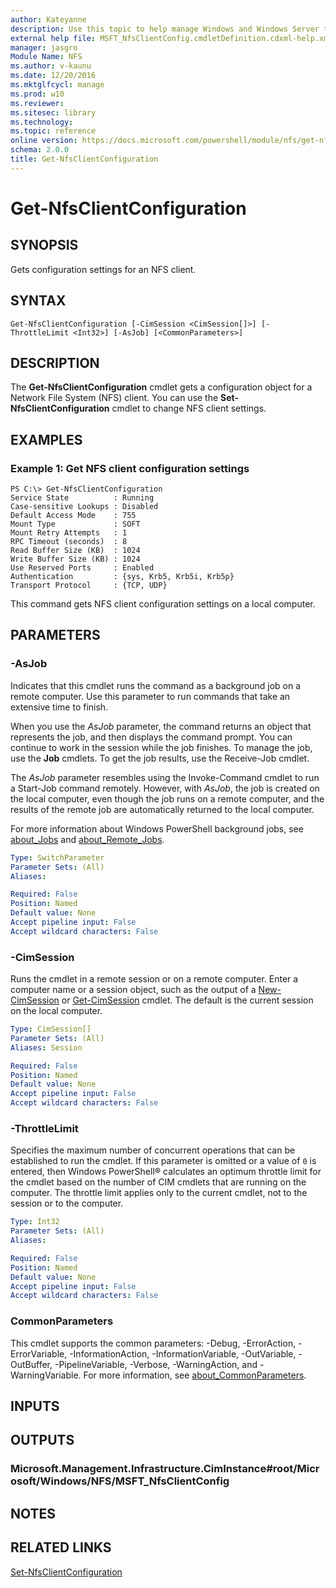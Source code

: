 ```yaml
---
author: Kateyanne
description: Use this topic to help manage Windows and Windows Server technologies with Windows PowerShell.
external help file: MSFT_NfsClientConfig.cmdletDefinition.cdxml-help.xml
manager: jasgro
Module Name: NFS
ms.author: v-kaunu
ms.date: 12/20/2016
ms.mktglfcycl: manage
ms.prod: w10
ms.reviewer: 
ms.sitesec: library
ms.technology: 
ms.topic: reference
online version: https://docs.microsoft.com/powershell/module/nfs/get-nfsclientconfiguration?view=windowsserver2022-ps&wt.mc_id=ps-gethelp
schema: 2.0.0
title: Get-NfsClientConfiguration
---
```


# Get-NfsClientConfiguration

## SYNOPSIS
Gets configuration settings for an NFS client.

## SYNTAX

```
Get-NfsClientConfiguration [-CimSession <CimSession[]>] [-ThrottleLimit <Int32>] [-AsJob] [<CommonParameters>]
```

## DESCRIPTION
The **Get-NfsClientConfiguration** cmdlet gets a configuration object for a Network File System (NFS) client.
You can use the **Set-NfsClientConfiguration** cmdlet to change NFS client settings.

## EXAMPLES

### Example 1: Get NFS client configuration settings
```
PS C:\> Get-NfsClientConfiguration
Service State          : Running
Case-sensitive Lookups : Disabled
Default Access Mode    : 755
Mount Type             : SOFT
Mount Retry Attempts   : 1
RPC Timeout (seconds)  : 8
Read Buffer Size (KB)  : 1024
Write Buffer Size (KB) : 1024
Use Reserved Ports     : Enabled
Authentication         : {sys, Krb5, Krb5i, Krb5p}
Transport Protocol     : {TCP, UDP}
```

This command gets NFS client configuration settings on a local computer.

## PARAMETERS

### -AsJob
Indicates that this cmdlet runs the command as a background job on a remote computer.
Use this parameter to run commands that take an extensive time to finish.

When you use the *AsJob* parameter, the command returns an object that represents the job, and then displays the command prompt.
You can continue to work in the session while the job finishes.
To manage the job, use the **Job** cmdlets.
To get the job results, use the Receive-Job cmdlet.

The *AsJob* parameter resembles using the Invoke-Command cmdlet to run a Start-Job command remotely.
However, with *AsJob*, the job is created on the local computer, even though the job runs on a remote computer, and the results of the remote job are automatically returned to the local computer.

For more information about Windows PowerShell background jobs, see [about_Jobs](https://go.microsoft.com/fwlink/?LinkID=113251) and [about_Remote_Jobs](https://go.microsoft.com/fwlink/?LinkID=135184).

```yaml
Type: SwitchParameter
Parameter Sets: (All)
Aliases: 

Required: False
Position: Named
Default value: None
Accept pipeline input: False
Accept wildcard characters: False
```

### -CimSession
Runs the cmdlet in a remote session or on a remote computer.
Enter a computer name or a session object, such as the output of a [New-CimSession](https://go.microsoft.com/fwlink/p/?LinkId=227967) or [Get-CimSession](https://go.microsoft.com/fwlink/p/?LinkId=227966) cmdlet.
The default is the current session on the local computer.

```yaml
Type: CimSession[]
Parameter Sets: (All)
Aliases: Session

Required: False
Position: Named
Default value: None
Accept pipeline input: False
Accept wildcard characters: False
```

### -ThrottleLimit
Specifies the maximum number of concurrent operations that can be established to run the cmdlet.
If this parameter is omitted or a value of `0` is entered, then Windows PowerShell® calculates an optimum throttle limit for the cmdlet based on the number of CIM cmdlets that are running on the computer.
The throttle limit applies only to the current cmdlet, not to the session or to the computer.

```yaml
Type: Int32
Parameter Sets: (All)
Aliases: 

Required: False
Position: Named
Default value: None
Accept pipeline input: False
Accept wildcard characters: False
```

### CommonParameters
This cmdlet supports the common parameters: -Debug, -ErrorAction, -ErrorVariable, -InformationAction, -InformationVariable, -OutVariable, -OutBuffer, -PipelineVariable, -Verbose, -WarningAction, and -WarningVariable. For more information, see [about_CommonParameters](https://go.microsoft.com/fwlink/?LinkID=113216).

## INPUTS

## OUTPUTS

### Microsoft.Management.Infrastructure.CimInstance#root/Microsoft/Windows/NFS/MSFT_NfsClientConfig

## NOTES

## RELATED LINKS

[Set-NfsClientConfiguration](./Set-NfsClientConfiguration.md)

